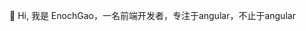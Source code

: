 👋 Hi, 我是 EnochGao，一名前端开发者，专注于angular，不止于angular

<!---
EnochGao/EnochGao is a ✨ special ✨ repository because its `README.md` (this file) appears on your GitHub profile.
You can click the Preview link to take a look at your changes.
--->
